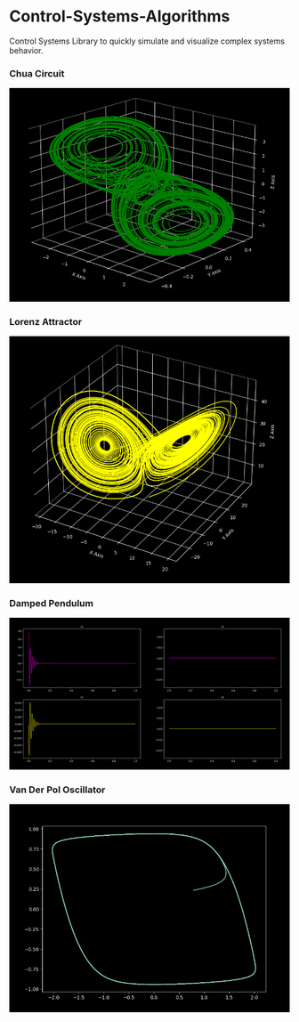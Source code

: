 # Control-Systems-Algorithms

Control Systems Library to quickly simulate and visualize complex systems behavior.

### Chua Circuit
![alt text](./images/chua_circuit.png)

### Lorenz Attractor
![alt text](./images/lorenz_chaotic.png)

### Damped Pendulum
![alt text](./images/pendulum/unknown_019.png)

### Van Der Pol Oscillator
![alt text](./images/van_der_pol_oscillator.png)
